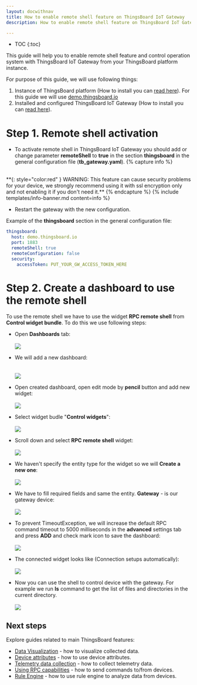 ```yaml
---
layout: docwithnav
title: How to enable remote shell feature on ThingsBoard IoT Gateway
description: How to enable remote shell feature on ThingsBoard IoT Gateway

---
```


* TOC
{:toc}

This guide will help you to enable remote shell feature and control operation system with ThingsBoard IoT Gateway from your ThingsBoard platform instance.  

For purpose of this guide, we will use following things:
1. Instance of ThingsBoard platform (How to install you can [read here](https://thingsboard.io/docs/user-guide/install/installation-options/)). For this guide we will use [demo.thingsboard.io](https://demo.thingsboard.io)
2. Installed and configured ThingsBoard IoT Gateway (How to install you can [read here](https://thingsboard.io/docs/iot-gateway/installation/)).

# Step 1. Remote shell activation

 - To activate remote shell in ThingsBoard IoT Gateway you should add or change parameter **remoteShell** to **true** in the section **thingsboard** in the general configuration file (**tb_gateway.yaml**).
 {% capture info %}
<br>
**{: style="color:red" } WARNING: This feature can cause security problems for your device, we strongly recommend using it with ssl encryption only and not enabling it if you don't need it.**  
{% endcapture %}
{% include templates/info-banner.md content=info %}
 

 - Restart the gateway with the new configuration.

Example of the **thingsboard** section in the general configuration file:
```yaml
thingsboard:
  host: demo.thingsboard.io
  port: 1883
  remoteShell: true
  remoteConfiguration: false
  security:
    accessToken: PUT_YOUR_GW_ACCESS_TOKEN_HERE
```
  
# Step 2. Create a dashboard to use the remote shell

To use the remote shell we have to use the widget **RPC remote shell** from **Control widget bundle**.
To do this we use following steps:
  
  - Open **Dashboards** tab:
  <br><br>
  ![](/images/gateway/remote-shell-1.png)
 
  - We will add a new dashboard:  
  <br><br>
  ![](/images/gateway/remote-shell-2.png)
  
  - Open created dashboard, open edit mode by **pencil** button and add new widget:
  <br><br>
  ![](/images/gateway/remote-shell-3.png)
  
  - Select widget budle "**Control widgets**":
  <br><br>
  ![](/images/gateway/remote-shell-4.png)
  
  - Scroll down and select **RPC remote shell** widget:
  <br><br>
  ![](/images/gateway/remote-shell-5.png)
  
  - We haven't specify the entity type for the widget so we will **Create a new one**:
  <br><br>
  ![](/images/gateway/remote-shell-6.png)
  
  - We have to fill required fields and same the entity. **Gateway** - is our gateway device:
  <br><br>
  ![](/images/gateway/remote-shell-7.png)
  
  - To prevent TimeoutException, we will increase the default RPC command timeout to 5000 milliseconds in the **advanced** settings tab and press **ADD** and check mark icon to save the dashboard:
  <br><br>
  ![](/images/gateway/remote-shell-8.png)
  
  - The connected widget looks like (Connection setups automatically):
  <br><br>
  ![](/images/gateway/remote-shell-9.png)
  
  - Now you can use the shell to control device with the gateway. For example we run **ls** command to get the list of files and directories in the current directory. 
  <br><br>
  ![](/images/gateway/remote-shell-10.png)

## Next steps

Explore guides related to main ThingsBoard features:

 - [Data Visualization](/docs/user-guide/visualization/) - how to visualize collected data.
 - [Device attributes](/docs/user-guide/attributes/) - how to use device attributes.
 - [Telemetry data collection](/docs/user-guide/telemetry/) - how to collect telemetry data.
 - [Using RPC capabilities](/docs/user-guide/rpc/) - how to send commands to/from devices.
 - [Rule Engine](/docs/user-guide/rule-engine/) - how to use rule engine to analyze data from devices.
